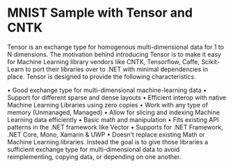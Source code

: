 # MNIST Sample with Tensor<T> and CNTK
  
Tensor<T> is an exchange type for homogenous multi-dimensional data for 1 to N dimensions. The motivation behind introducing Tensor<T> is to make it easy for Machine Learning library vendors like CNTK, Tensorflow, Caffe, Scikit-Learn to port their libraries over to .NET with minimal dependencies in place.  Tensor<T> is designed to provide the following characteristics.
  
•	Good exchange type for multi-dimensional machine-learning data
•	Support for different sparse and dense layouts
•	Efficient interop with native Machine Learning Libraries using zero copies
•	Work with any type of memory (Unmanaged, Managed)
•	Allow for slicing and indexing Machine Learning data efficiently
•	Basic math and manipulation
•	Fits existing API patterns in the .NET framework like Vector<T>
•	Supports for .NET Framework, .NET Core, Mono, Xamarin & UWP
•	Doesn’t replace existing Math or Machine Learning libraries. Instead the goal is to give those libraries a sufficient exchange type for multi-dimensional data to avoid reimplementing, copying data, or depending on one another.

